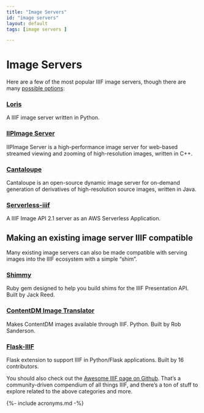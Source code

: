 ```yaml
---
title: "Image Servers"
id: "image servers"
layout: default
tags: [image servers ]

---
```


# Image Servers

Here are a few of the most popular IIIF image servers, though there are many [possible options](https://github.com/IIIF/awesome-iiif):

### [Loris](https://github.com/loris-imageserver/loris)

A IIIF image server written in Python.

### [IIPImage Server](http://iipimage.sourceforge.net/documentation/server/)

IIPImage Server is a high-performance image server for web-based streamed viewing and zooming of high-resolution images, written in C++.

### [Cantaloupe](https://cantaloupe-project.github.io/)

Cantaloupe is an open-source dynamic image server for on-demand generation of derivatives of high-resolution source images, written in Java.

### [Serverless-iiif](https://github.com/nulib/serverless-iiif)

A IIIF Image API 2.1 server as an AWS Serverless Application.

## Making an existing image server IIIF compatible

Many existing image servers can also be made compatible with serving images into the IIIF ecosystem with a simple “shim”.

### [Shimmy](https://github.com/mejackreed/shimmy)

Ruby gem designed to help you build shims for the IIIF Presentation API. Built by Jack Reed.

### [ContentDM Image Translator](https://github.com/azaroth42/pi3f/tree/master/shims/ContentDM)

Makes ContentDM images available through IIIF. Python. Built by Rob Sanderson.

### [Flask-IIIF](https://github.com/inveniosoftware/flask-iiif)

Flask extension to support IIIF in Python/Flask applications. Built by 16 contributors.

You should also check out the [Awesome IIIF page on Github](https://github.com/IIIF/awesome-iiif). That’s a community-driven compendium of all things IIIF, and there’s a ton of stuff to explore related to the above categories and more.


{%- include acronyms.md -%}